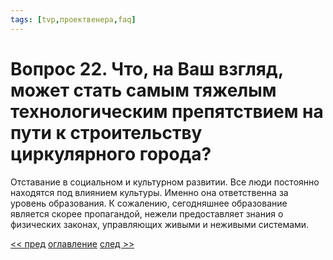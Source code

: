 ```yaml
---
tags: [tvp,проектвенера,faq]
---
```

# Вопрос 22. Что, на Ваш взгляд, может стать самым тяжелым технологическим препятствием на пути к строительству циркулярного города?

Отставание в социальном и культурном развитии. Все люди постоянно находятся под влиянием культуры. Именно она ответственна за уровень образования. К сожалению, сегодняшнее образование является скорее пропагандой, нежели предоставляет знания о физических законах, управляющих живыми и неживыми системами.

[<< пред](Вопрос%2021.%20Я%20заметил%20некоторое%20сходство%20между%20Вашим%20мышлением%20и%20представлениями%20французского%20архитектора%20Леду%20об%20идеальном%20городе..md) [оглавление](FAQ%20%D0%BF%D0%BE%20%D0%BF%D1%80%D0%BE%D0%B5%D0%BA%D1%82%D1%83%20%C2%AB%D0%92%D0%B5%D0%BD%D0%B5%D1%80%D0%B0%C2%BB.md) [след >>](Вопрос%2023.%20Внешний%20вид%20многих%20Ваших%20моделей%20кажется%20немного%20старомодным..md)
